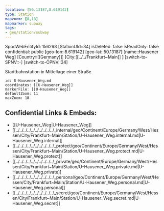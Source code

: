 ```yaml
---
location: [50.13187,8.619142]
type: Station 
mapzoom: [8,18] 
mapmarker: subway 
tags:
- geo/station/subway
---
```

SpocWebEntityId: 156263
[StationUId::34]
isDeleted: false
isReadOnly: false
confidential: public
[geo-lon::8.619142]
[geo-lat::50.13187]
[name::Hausener Weg]
[Country::[[Germany]]]
[City:[[../../Frankfurt~Main]] ]
[switch-to-SPNV::-]
[switch-to-ÖPNV::34]

Stadtbahnstation in Mittellage einer Straße

```leaflet
id: U-Hausener_Weg.md
coordinates: [[U-Hausener_Weg]]
markerFile: [[U-Hausener_Weg]]
defaultZoom: 11 
maxZoom: 18
```


## Confidential Links & Embeds: 
- [[U-Hausener_Weg|U-Hausener_Weg]] 
- [[../../../../../../../../../../_internal/geo/Continent/Europe/Germany/West/Hessen/City/Frankfurt~Main/Station/U-Hausener_Weg.internal.md|U-Hausener_Weg.internal]] 
- [[../../../../../../../../../../_protect/geo/Continent/Europe/Germany/West/Hessen/City/Frankfurt~Main/Station/U-Hausener_Weg.protect.md|U-Hausener_Weg.protect]] 
- [[../../../../../../../../../../_private/geo/Continent/Europe/Germany/West/Hessen/City/Frankfurt~Main/Station/U-Hausener_Weg.private.md|U-Hausener_Weg.private]] 
- [[../../../../../../../../../../_personal/geo/Continent/Europe/Germany/West/Hessen/City/Frankfurt~Main/Station/U-Hausener_Weg.personal.md|U-Hausener_Weg.personal]] 
- [[../../../../../../../../../../_secret/geo/Continent/Europe/Germany/West/Hessen/City/Frankfurt~Main/Station/U-Hausener_Weg.secret.md|U-Hausener_Weg.secret]] 
